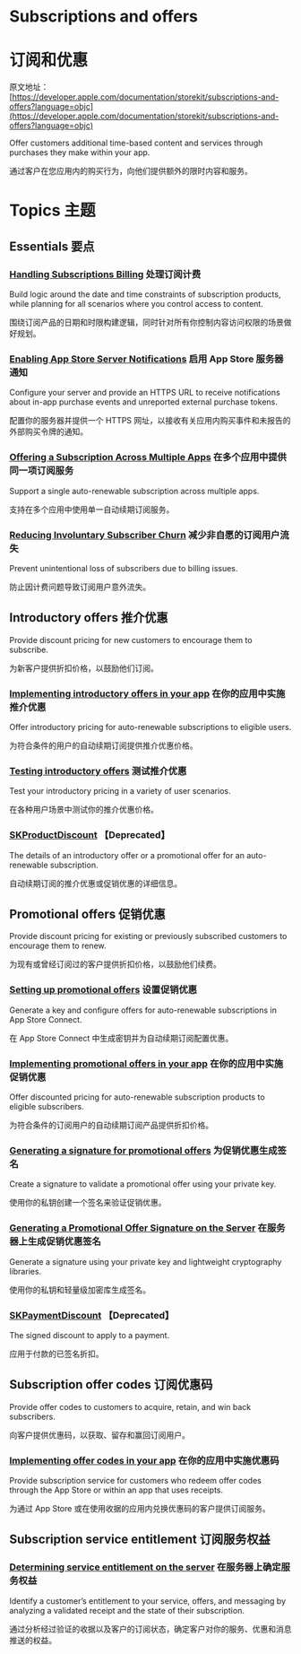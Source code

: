 # Subscriptions and offers
# 订阅和优惠

原文地址：[https://developer.apple.com/documentation/storekit/subscriptions-and-offers?language=objc](https://developer.apple.com/documentation/storekit/subscriptions-and-offers?language=objc)

Offer customers additional time-based content and services through purchases they make within your app.

通过客户在您应用内的购买行为，向他们提供额外的限时内容和服务。

# Topics 主题

## Essentials 要点

### [Handling Subscriptions Billing](https://developer.apple.com/documentation/storekit/handling-subscriptions-billing?language=objc) 处理订阅计费

Build logic around the date and time constraints of subscription products, while planning for all scenarios where you control access to content.

围绕订阅产品的日期和时限构建逻辑，同时针对所有你控制内容访问权限的场景做好规划。

### [Enabling App Store Server Notifications](https://developer.apple.com/documentation/storekit/enabling-app-store-server-notifications?language=objc) 启用 App Store 服务器通知

Configure your server and provide an HTTPS URL to receive notifications about in-app purchase events and unreported external purchase tokens.

配置你的服务器并提供一个 HTTPS 网址，以接收有关应用内购买事件和未报告的外部购买令牌的通知。

### [Offering a Subscription Across Multiple Apps](https://developer.apple.com/documentation/storekit/offering-a-subscription-across-multiple-apps?language=objc) 在多个应用中提供同一项订阅服务

Support a single auto-renewable subscription across multiple apps.

支持在多个应用中使用单一自动续期订阅服务。

### [Reducing Involuntary Subscriber Churn](https://developer.apple.com/documentation/storekit/reducing-involuntary-subscriber-churn?language=objc) 减少非自愿的订阅用户流失

Prevent unintentional loss of subscribers due to billing issues.

防止因计费问题导致订阅用户意外流失。

## Introductory offers 推介优惠

Provide discount pricing for new customers to encourage them to subscribe.

为新客户提供折扣价格，以鼓励他们订阅。

### [Implementing introductory offers in your app](https://developer.apple.com/documentation/storekit/implementing-introductory-offers-in-your-app?language=objc) 在你的应用中实施推介优惠

Offer introductory pricing for auto-renewable subscriptions to eligible users.

为符合条件的用户的自动续期订阅提供推介优惠价格。

### [Testing introductory offers](https://developer.apple.com/documentation/storekit/testing-introductory-offers?language=objc) 测试推介优惠

Test your introductory pricing in a variety of user scenarios.

在各种用户场景中测试你的推介优惠价格。

### [SKProductDiscount](https://developer.apple.com/documentation/storekit/skproductdiscount?language=objc) 【Deprecated】

The details of an introductory offer or a promotional offer for an auto-renewable subscription.

自动续期订阅的推介优惠或促销优惠的详细信息。

## Promotional offers 促销优惠

Provide discount pricing for existing or previously subscribed customers to encourage them to renew.

为现有或曾经订阅过的客户提供折扣价格，以鼓励他们续费。

### [Setting up promotional offers](https://developer.apple.com/documentation/storekit/setting-up-promotional-offers?language=objc) 设置促销优惠

Generate a key and configure offers for auto-renewable subscriptions in App Store Connect. 

在 App Store Connect 中生成密钥并为自动续期订阅配置优惠。

### [Implementing promotional offers in your app](https://developer.apple.com/documentation/storekit/implementing-promotional-offers-in-your-app?language=objc) 在你的应用中实施促销优惠

Offer discounted pricing for auto-renewable subscription products to eligible subscribers.

为符合条件的订阅用户的自动续期订阅产品提供折扣价格。

### [Generating a signature for promotional offers](https://developer.apple.com/documentation/storekit/generating-a-signature-for-promotional-offers?language=objc) 为促销优惠生成签名

Create a signature to validate a promotional offer using your private key.

使用你的私钥创建一个签名来验证促销优惠。

### [Generating a Promotional Offer Signature on the Server](https://developer.apple.com/documentation/storekit/generating-a-promotional-offer-signature-on-the-server?language=objc) 在服务器上生成促销优惠签名

Generate a signature using your private key and lightweight cryptography libraries.

使用你的私钥和轻量级加密库生成签名。

### [SKPaymentDiscount](https://developer.apple.com/documentation/storekit/skpaymentdiscount?language=objc) 【Deprecated】

The signed discount to apply to a payment.

应用于付款的已签名折扣。

## Subscription offer codes 订阅优惠码

Provide offer codes to customers to acquire, retain, and win back subscribers.

向客户提供优惠码，以获取、留存和赢回订阅用户。

### [Implementing offer codes in your app](https://developer.apple.com/documentation/storekit/implementing-offer-codes-in-your-app?language=objc) 在你的应用中实施优惠码

Provide subscription service for customers who redeem offer codes through the App Store or within an app that uses receipts.

为通过 App Store 或在使用收据的应用内兑换优惠码的客户提供订阅服务。

## Subscription service entitlement 订阅服务权益

### [Determining service entitlement on the server](https://developer.apple.com/documentation/storekit/determining-service-entitlement-on-the-server?language=objc) 在服务器上确定服务权益

Identify a customer’s entitlement to your service, offers, and messaging by analyzing a validated receipt and the state of their subscription.

通过分析经过验证的收据以及客户的订阅状态，确定客户对你的服务、优惠和消息推送的权益。

